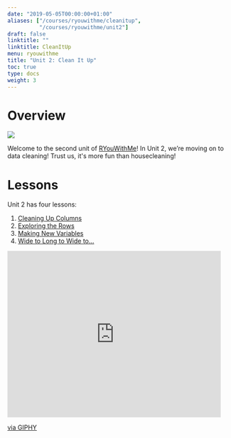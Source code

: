 ```yaml
---
date: "2019-05-05T00:00:00+01:00"
aliases: ["/courses/ryouwithme/cleanitup",
          "/courses/ryouwithme/unit2"]
draft: false
linktitle: ""
linktitle: CleanItUp
menu: ryouwithme
title: "Unit 2: Clean It Up"
toc: true
type: docs
weight: 3
---
```


# Overview

![](/img/clean-it-up-banner.jpg)


Welcome to the second unit of [RYouWithMe](../)! In Unit 2, we’re moving on to data cleaning! Trust us, it's more fun than housecleaning!

# Lessons

Unit 2 has four lessons:  

1. [Cleaning Up Columns](../02-CleanItUp-1/)
2. [Exploring the Rows](../02-CleanItUp-2/)
3. [Making New Variables](../02-CleanItUp-3/)
4. [Wide to Long to Wide to...](../02-CleanItUp-4/)

<iframe src="https://giphy.com/embed/z5fNH8BMbeDN6" width="480" height="374" frameBorder="0" class="giphy-embed" allowFullScreen></iframe><p><a href="https://giphy.com/gifs/notes-z5fNH8BMbeDN6">via GIPHY</a></p>
